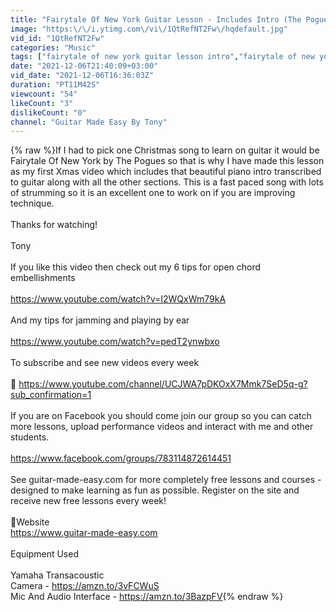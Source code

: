 ```yaml
---
title: "Fairytale Of New York Guitar Lesson - Includes Intro (The Pogues)"
image: "https:\/\/i.ytimg.com\/vi\/1QtRefNT2Fw\/hqdefault.jpg"
vid_id: "1QtRefNT2Fw"
categories: "Music"
tags: ["fairytale of new york guitar lesson intro","fairytale of new york guitar lesson","fairytale of new york guitar tutorial"]
date: "2021-12-06T21:40:09+03:00"
vid_date: "2021-12-06T16:36:03Z"
duration: "PT11M42S"
viewcount: "54"
likeCount: "3"
dislikeCount: "0"
channel: "Guitar Made Easy By Tony"
---
```

{% raw %}If I had to pick one Christmas song to learn on guitar it would be Fairytale Of New York by The Pogues so that is why I have made this lesson as my first Xmas video which includes that beautiful piano intro transcribed to guitar along with all the other sections. This is a fast paced song with lots of strumming so it is an excellent one to work on if you are improving technique.<br /><br />Thanks for watching!<br /><br />Tony<br /><br />If you like this video then check out my 6 tips for open chord embellishments<br /><br /><a rel="nofollow" target="blank" href="https://www.youtube.com/watch?v=I2WQxWm79kA">https://www.youtube.com/watch?v=I2WQxWm79kA</a><br /><br />And my tips for jamming and playing by ear<br /><br /><a rel="nofollow" target="blank" href="https://www.youtube.com/watch?v=pedT2ynwbxo">https://www.youtube.com/watch?v=pedT2ynwbxo</a><br /><br />To subscribe and see new videos every week<br /><br />🔴 <a rel="nofollow" target="blank" href="https://www.youtube.com/channel/UCJWA7pDKOxX7Mmk7SeD5q-g?sub_confirmation=1">https://www.youtube.com/channel/UCJWA7pDKOxX7Mmk7SeD5q-g?sub_confirmation=1</a><br /><br />If you are on Facebook you should come join our group so you can catch more lessons, upload performance videos and interact with me and other students. <br /><br /><a rel="nofollow" target="blank" href="https://www.facebook.com/groups/783114872614451">https://www.facebook.com/groups/783114872614451</a><br /><br />See guitar-made-easy.com for more completely free lessons and courses - designed to make learning as fun as possible. Register on the site and receive new free lessons every week! <br /><br />🎸Website<br /> <a rel="nofollow" target="blank" href="https://www.guitar-made-easy.com​​​">https://www.guitar-made-easy.com​​​</a><br /><br />Equipment Used<br /><br />Yamaha Transacoustic<br />Camera - <a rel="nofollow" target="blank" href="https://amzn.to/3vFCWuS">https://amzn.to/3vFCWuS</a> <br />Mic And Audio Interface - <a rel="nofollow" target="blank" href="https://amzn.to/3BazpFV">https://amzn.to/3BazpFV</a>{% endraw %}
